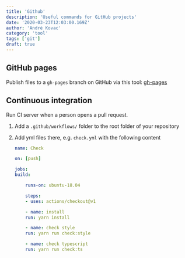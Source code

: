 ```yaml
---
title: 'Github'
description: 'Useful commands for GitHub projects'
date: '2020-03-23T12:03:00.169Z'
author: 'André Kovac'
category: 'tool'
tags: ['git']
draft: true
---
```


## GitHub pages

Publish files to a `gh-pages` branch on GitHub via this tool: [gh-pages](https://github.com/tschaub/gh-pages)

## Continuous integration

Run CI server when a person opens a pull request.

1. Add a `.github/workflows/` folder to the root folder of your repository
2. Add yml files there, e.g. `check.yml` with the following content

	```yml
	name: Check

	on: [push]

	jobs:
	build:

		runs-on: ubuntu-18.04

		steps:
		- uses: actions/checkout@v1

		- name: install
		run: yarn install

		- name: check style
		run: yarn run check:style

		- name: check typescript
		run: yarn run check:ts
	```